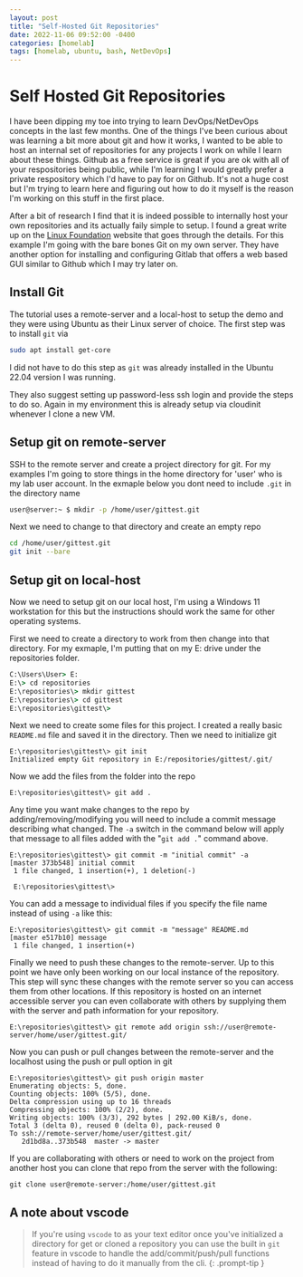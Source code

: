 ```yaml
---
layout: post
title: "Self-Hosted Git Repositories"
date: 2022-11-06 09:52:00 -0400
categories: [homelab]
tags: [homelab, ubuntu, bash, NetDevOps]
---
```


 # Self Hosted Git Repositories
I have been dipping my toe into trying to learn DevOps/NetDevOps concepts in the last few months. One of the things I've been curious about was learning a bit more about git and how it works, I wanted to be able to host an internal set of repositories for any projects I work on while I learn about these things. Github as a free service is great if you are ok with all of your respositories being public, while I'm learning I would greatly prefer a private respository which I'd have to pay for on Github. It's not a huge cost but I'm trying to learn here and figuring out how to do it myself is the reason I'm working on this stuff in the first place. 

After a bit of research I find that it is indeed possible to internally host your own repositories and its actually faily simple to setup. I found a great write up on the [Linux Foundation](https://www.linuxfoundation.org/blog/blog/classic-sysadmin-how-to-run-your-own-git-server) website that goes through the details. For this example I'm going with the bare bones Git on my own server. They have another option for installing and configuring Gitlab that offers a web based GUI similar to Github which I may try later on.

## Install Git 
The tutorial uses a remote-server and a local-host to setup the demo and they were using Ubuntu as their Linux server of choice. The first step was to install `git` via 
``` bash
sudo apt install get-core
```
I did not have to do this step as `git` was already installed in the Ubuntu 22.04 version I was running. 

They also suggest setting up password-less ssh login and provide the steps to do so. Again in my environment this is already setup via cloudinit whenever I clone a new VM. 

## Setup git on remote-server
SSH to the remote server and create a project directory for git. For my examples I'm going to store things in the home directory for 'user' who is my lab user account. In the exmaple below you dont need to include `.git` in the directory name 
``` bash
user@server:~ $ mkdir -p /home/user/gittest.git
```
Next we need to change to that directory and create an empty repo
``` bash
cd /home/user/gittest.git
git init --bare
```

## Setup git on local-host
Now we need to setup git on our local host, I'm using a Windows 11 workstation for this but the instructions should work the same for other operating systems. 

First we need to create a directory to work from then change into that directory. For my exmaple, I'm putting that on my E: drive under the repositories folder. 
``` cmd
C:\Users\User> E:
E:\> cd repositories
E:\repositories\> mkdir gittest
E:\repositories\> cd gittest 
E:\repositories\gittest\> 
```
Next we need to create some files for this project. I created a really basic `README.md` file and saved it in the directory. Then we need to initialize git
```
E:\repositories\gittest\> git init 
Initialized empty Git repository in E:/repositories/gittest/.git/
```
Now we add the files from the folder into the repo
```
E:\repositories\gittest\> git add .
```
Any time you want make changes to the repo by adding/removing/modifying you will need to include a commit message describing what changed. The  `-a` switch in the command below will apply that message to all files added with the "`git add .`" command above.
```
E:\repositories\gittest\> git commit -m "initial commit" -a
[master 373b548] initial commit
 1 file changed, 1 insertion(+), 1 deletion(-)

 E:\repositories\gittest\> 
```
You can add a message to individual files if you specify the file name instead of using `-a` like this: 
```
E:\repositories\gittest\> git commit -m "message" README.md
[master e517b10] message
 1 file changed, 1 insertion(+)
```
Finally we need to push these changes to the remote-server. Up to this point we have only been working on our local instance of the repository. This step will sync these changes with the remote server so you can access them from other locations. If this repository is hosted on an internet accessible server you can even collaborate with others by supplying them with the server and path information for your repository. 
```
E:\repositories\gittest\> git remote add origin ssh://user@remote-server/home/user/gittest.git/
```
Now you can push or pull changes between the remote-server and the localhost using the push or pull option in git
```
E:\repositories\gittest\> git push origin master
Enumerating objects: 5, done.
Counting objects: 100% (5/5), done.
Delta compression using up to 16 threads
Compressing objects: 100% (2/2), done.
Writing objects: 100% (3/3), 292 bytes | 292.00 KiB/s, done.
Total 3 (delta 0), reused 0 (delta 0), pack-reused 0
To ssh://remote-server/home/user/gittest.git/
   2d1bd8a..373b548  master -> master
```
If you are collaborating with others or need to work on the project from another host you can clone that repo from the server with the following: 
```
git clone user@remote-server:/home/user/gittest.git
```

## A note about vscode
> If you're using `vscode` to as your text editor once you've initialized a directory for get or cloned a repository you can use the built in `git` feature in vscode to handle the add/commit/push/pull functions instead of having to do it manually from the cli.
{: .prompt-tip }